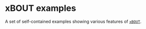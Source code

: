 xBOUT examples
==============

A set of self-contained examples showing various features of [`xBOUT`](github.com/boutproject/xBOUT).
